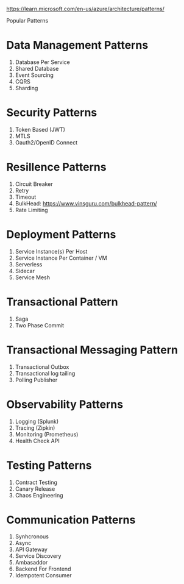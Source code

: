 https://learn.microsoft.com/en-us/azure/architecture/patterns/

Popular Patterns

# Data Management Patterns

1. Database Per Service
2. Shared Database
3. Event Sourcing
4. CQRS 
5. Sharding

# Security Patterns

1. Token Based (JWT)
2. MTLS
3. Oauth2/OpenID Connect

# Resillence Patterns

1. Circuit Breaker
2. Retry
3. Timeout
4. BulkHead: https://www.vinsguru.com/bulkhead-pattern/
5. Rate Limiting

# Deployment Patterns

1. Service Instance(s) Per Host
2. Service Instance Per Container / VM
3. Serverless
4. Sidecar
5. Service Mesh

# Transactional Pattern

1. Saga
2. Two Phase Commit

# Transactional Messaging Pattern

1. Transactional Outbox
2. Transactional log tailing
3. Polling Publisher 

# Observability Patterns

1. Logging (Splunk)
2. Tracing (Zipkin)
3. Monitoring (Prometheus)
4. Health Check API

# Testing Patterns

1. Contract Testing
2. Canary Release
3. Chaos Engineering

# Communication Patterns

1. Synhcronous
2. Async
3. API Gateway
4. Service Discovery
5. Ambasaddor
6. Backend For Frontend
7. Idempotent Consumer  
